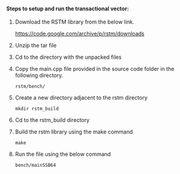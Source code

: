 #### Steps to setup and run the transactional vector:
1. Download the RSTM library from the below link.

	https://code.google.com/archive/p/rstm/downloads
2. Unzip the tar file
3. Cd to the directory with the unpacked files
4. Copy the main.cpp file provided in the source code folder in the following directory.

	`rstm/bench/`
5. Create a new directory adjacent to the rstm directory

	`mkdir rstm_build`
6. Cd to the rstm_build directory
7. Build the rstm library using the make command

	`make`
8. Run the file using the below command

	  `bench/mainSSB64`
